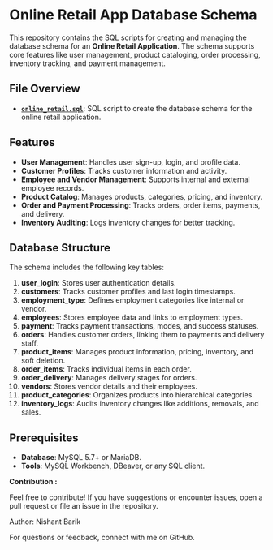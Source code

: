 # Online Retail App Database Schema

This repository contains the SQL scripts for creating and managing the database schema for an **Online Retail Application**. The schema supports core features like user management, product cataloging, order processing, inventory tracking, and payment management.

## File Overview

- **[`online_retail.sql`](https://github.com/NishantBarik/SQL/blob/37b6fe29ce3071b8a44a80c01bbe8adbd84ef552/online_retail.sql)**: SQL script to create the database schema for the online retail application.

## Features

- **User Management**: Handles user sign-up, login, and profile data.
- **Customer Profiles**: Tracks customer information and activity.
- **Employee and Vendor Management**: Supports internal and external employee records.
- **Product Catalog**: Manages products, categories, pricing, and inventory.
- **Order and Payment Processing**: Tracks orders, order items, payments, and delivery.
- **Inventory Auditing**: Logs inventory changes for better tracking.

## Database Structure

The schema includes the following key tables:

1. **user_login**: Stores user authentication details.
2. **customers**: Tracks customer profiles and last login timestamps.
3. **employment_type**: Defines employment categories like internal or vendor.
4. **employees**: Stores employee data and links to employment types.
5. **payment**: Tracks payment transactions, modes, and success statuses.
6. **orders**: Handles customer orders, linking them to payments and delivery staff.
7. **product_items**: Manages product information, pricing, inventory, and soft deletion.
8. **order_items**: Tracks individual items in each order.
9. **order_delivery**: Manages delivery stages for orders.
10. **vendors**: Stores vendor details and their employees.
11. **product_categories**: Organizes products into hierarchical categories.
12. **inventory_logs**: Audits inventory changes like additions, removals, and sales.

## Prerequisites

- **Database**: MySQL 5.7+ or MariaDB.
- **Tools**: MySQL Workbench, DBeaver, or any SQL client.

**Contribution :**

Feel free to contribute! If you have suggestions or encounter issues, open a pull request or file an issue in the repository.

Author: Nishant Barik

For questions or feedback, connect with me on GitHub.
